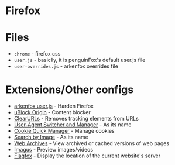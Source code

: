 # Firefox

# Files
- `chrome` - firefox css
- `user.js` - basiclly, it is penguinFox's default user.js file
- `user-overrides.js` - arkenfox overrides file

# Extensions/Other configs
- [arkenfox user.js](https://github.com/arkenfox/user.js/) - Harden Firefox
- [uBlock Origin](https://addons.mozilla.org/en-US/firefox/addon/ublock-origin/) - Content blocker
- [ClearURLs](https://addons.mozilla.org/en-US/firefox/addon/clearurls/) - Removes tracking elements from URLs
- [User-Agent Switcher and Manager](https://addons.mozilla.org/en-US/firefox/addon/user-agent-string-switcher/) - As its name
- [Cookie Quick Manager](https://addons.mozilla.org/en-US/firefox/addon/cookie-quick-manager/) - Manage cookies
- [Search by Image](https://addons.mozilla.org/en-US/firefox/addon/search_by_image/) - As its name
- [Web Archives](https://addons.mozilla.org/en-US/firefox/addon/view-page-archive/) - View archived or cached versions of web pages
- [Imagus](https://addons.mozilla.org/en-US/firefox/addon/imagus/) - Preview images/videos
- [Flagfox](https://addons.mozilla.org/en-US/firefox/addon/flagfox/) - Display the location of the current website's server
